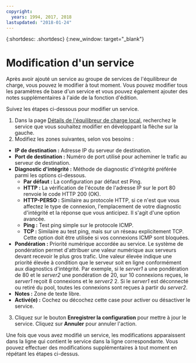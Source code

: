```yaml
---
copyright:
  years: 1994, 2017, 2018
lastupdated: "2018-01-24"
---
```


{:shortdesc: .shortdesc}
{:new_window: target="_blank"}

# Modification d'un service 

Après avoir ajouté un service au groupe de services de l'équilibreur de charge, vous pouvez le modifier à tout moment. Vous pouvez modifier tous les paramètres de base d'un service et vous pouvez également ajouter des notes supplémentaires à l'aide de la fonction d'édition. 

Suivez les étapes ci-dessous pour modifier un service.

1. Dans la page [Détails de l'équilibreur de charge local](view-all-load-balancers.html), recherchez le service que vous souhaitez modifier en développant la flèche sur la gauche.
2. Modifiez les zones suivantes, selon vos besoins :
  - **IP de destination :** Adresse IP du serveur de destination.
  - **Port de destination :** Numéro de port utilisé pour acheminer le trafic au serveur de destination.
  - **Diagnostic d'intégrité :** Méthode de diagnostic d'intégrité préférée parmi les options ci-dessous.
      - **Par défaut :** La configuration par défaut est Ping.
      - **HTTP :** La vérification de l'écoute de l'adresse IP sur le port 80 renvoie le code HTTP 200 (OK).
      - **HTTP-PERSO :** Similaire au protocole HTTP, si ce n'est que vous affectez le type de connexion, l'emplacement de votre diagnostic d'intégrité et la réponse que vous anticipez. Il s'agit d'une option avancée.
      - **Ping :** Test ping simple sur le protocole ICMP.
      - **TCP :** Similaire au test ping, mais sur un réseau explicitement TCP. Cette option doit être utilisée si vos connexions ICMP sont bloquées.
  - **Pondération :** Priorité numérique accordée au service. Le système de pondération permet d'attribuer une valeur numérique aux serveurs devant recevoir le plus gros trafic. Une valeur élevée indique une priorité élevée à condition que le serveur soit en ligne conformément aux diagnostics d'intégrité. Par exemple, si le _server1_ a une pondération de 80 et le _server2_ une pondération de 20, sur 10 connexions reçues, le _server1_ reçoit 8 connexions et le _server2_ 2. Si le _server1_ est déconnecté ou retiré du pool, toutes les connexions sont reçues à partir du _server2_.
  - **Notes :**  Zone de texte libre.
  - **Activé(e) :** Cochez ou décochez cette case pour activer ou désactiver le service.
3. Cliquez sur le bouton **Enregistrer la configuration** pour mettre à jour le service. Cliquez sur **Annuler** pour annuler l'action.

Une fois que vous avez modifié un service, les modifications apparaissent dans la ligne qui contient le service dans la ligne correspondante. Vous pouvez effectuer des modifications supplémentaires à tout moment en répétant les étapes ci-dessus.
